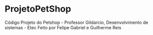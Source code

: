 # ProjetoPetShop
Código Projeto do Petshop - Professor Gildarcio, Desenvolvimento de sistemas - Etec
Feito por Felipe Gabriel e Guilherme Reis

